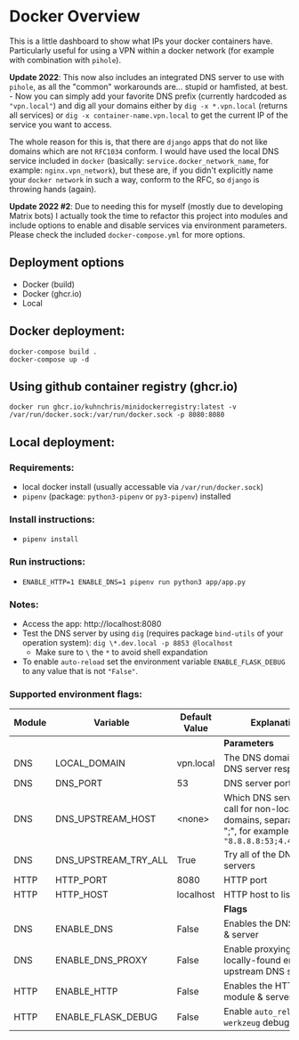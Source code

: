 # Docker Overview

This is a little dashboard to show what IPs your docker containers have. Particularly useful for using a VPN within a docker network (for example with combination with `pihole`).

**Update 2022**: This now also includes an integrated DNS server to use with `pihole`, as all the "common" workarounds are... stupid or hamfisted, at best. - Now you can simply add your favorite DNS prefix (currently hardcoded as `"vpn.local"`) and dig all your domains either by `dig -x *.vpn.local` (returns all services) or `dig -x container-name.vpn.local` to get the current IP of the service you want to access.

The whole reason for this is, that there are `django` apps that do not like domains which are not `RFC1034` conform. I would have used the local DNS service included in `docker` (basically: `service.docker_network_name`, for example: `nginx.vpn_network`), but these are, if you didn't explicitly name your `docker network` in such a way, conform to the RFC, so `django` is throwing hands (again).

**Update 2022 #2**: Due to needing this for myself (mostly due to developing Matrix bots) I actually took the time to refactor this project into modules and include options to enable and disable services via environment parameters. Please check the included `docker-compose.yml` for more options.

## Deployment options

- Docker (build)
- Docker (ghcr.io)
- Local

## Docker deployment:

```
docker-compose build .
docker-compose up -d
```

## Using github container registry (ghcr.io)

`docker run ghcr.io/kuhnchris/minidockerregistry:latest -v /var/run/docker.sock:/var/run/docker.sock -p 8080:8080`

## Local deployment:

### Requirements: 

- local docker install (usually accessable via `/var/run/docker.sock`)
- `pipenv` (package: `python3-pipenv` or `py3-pipenv`) installed

### Install instructions:

- `pipenv install`

### Run instructions:

- `ENABLE_HTTP=1 ENABLE_DNS=1 pipenv run python3 app/app.py`

### Notes:
- Access the app: http://localhost:8080
- Test the DNS server by using `dig` (requires package `bind-utils` of your operation system):  `dig \*.dev.local -p 8853 @localhost` 
    - Make sure to `\` the `*` to avoid shell expandation
- To enable `auto-reload` set the environment variable `ENABLE_FLASK_DEBUG` to any value that is not `"False"`.

### Supported environment flags:

|Module|Variable|Default Value|Explanation|
|-|-|-|-|
||||**Parameters**|
|DNS|LOCAL_DOMAIN|vpn.local|The DNS domain the DNS server responds to|
|DNS|DNS_PORT|53|DNS server port|
|DNS|DNS_UPSTREAM_HOST|\<none\>|Which DNS servers to call for non-local domains, separated by ";", for example `"8.8.8.8:53;4.4.4.4:53"`|
|DNS|DNS_UPSTREAM_TRY_ALL|True|Try all of the DNS servers|
|HTTP|HTTP_PORT|8080|HTTP port|
|HTTP|HTTP_HOST|localhost|HTTP host to listen to |
||||**Flags**|
|DNS|ENABLE_DNS|False|Enables the DNS module & server|
|DNS|ENABLE_DNS_PROXY|False|Enable proxying not-locally-found entries to upstream DNS server(s)|
|HTTP|ENABLE_HTTP|False|Enables the HTTP module & server|
|HTTP|ENABLE_FLASK_DEBUG|False|Enable `auto_reload` and `werkzeug` debug mode|


